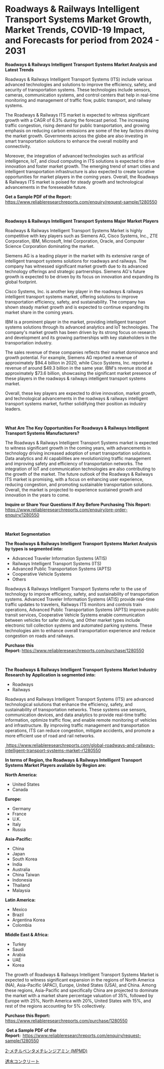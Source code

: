 <p><h1>Roadways & Railways Intelligent Transport Systems Market Growth, Market Trends, COVID-19 Impact, and Forecasts for period from 2024 - 2031</h1></p><p><strong>Roadways & Railways Intelligent Transport Systems Market Analysis and Latest Trends</strong></p>
<p><p>Roadways & Railways Intelligent Transport Systems (ITS) include various advanced technologies and solutions to improve the efficiency, safety, and security of transportation systems. These technologies include sensors, cameras, communication systems, and control centers that help in real-time monitoring and management of traffic flow, public transport, and railway systems.</p><p>The Roadways & Railways ITS market is expected to witness significant growth with a CAGR of 6.3% during the forecast period. The increasing traffic congestion, rising demand for public transportation, and growing emphasis on reducing carbon emissions are some of the key factors driving the market growth. Governments across the globe are also investing in smart transportation solutions to enhance the overall mobility and connectivity.</p><p>Moreover, the integration of advanced technologies such as artificial intelligence, IoT, and cloud computing in ITS solutions is expected to drive innovation and foster market growth. The emerging trend of smart cities and intelligent transportation infrastructure is also expected to create lucrative opportunities for market players in the coming years. Overall, the Roadways & Railways ITS market is poised for steady growth and technological advancements in the foreseeable future.</p></p>
<p><strong>Get a Sample PDF of the Report:&nbsp;</strong> <a href="https://www.reliableresearchreports.com/enquiry/request-sample/1280550">https://www.reliableresearchreports.com/enquiry/request-sample/1280550</a></p>
<p>&nbsp;</p>
<p><strong>Roadways & Railways Intelligent Transport Systems Major Market Players</strong></p>
<p><p>Roadways & Railways Intelligent Transport Systems Market is highly competitive with key players such as Siemens AG, Cisco Systems, Inc., ZTE Corporation, IBM, Microsoft, Intel Corporation, Oracle, and Computer Science Corporation dominating the market.</p><p>Siemens AG is a leading player in the market with its extensive range of intelligent transport systems solutions for roadways and railways. The company has witnessed significant market growth due to its advanced technology offerings and strategic partnerships. Siemens AG's future growth is expected to be driven by its focus on innovation and expanding its global footprint.</p><p>Cisco Systems, Inc. is another key player in the roadways & railways intelligent transport systems market, offering solutions to improve transportation efficiency, safety, and sustainability. The company has shown steady market growth and is expected to continue expanding its market share in the coming years.</p><p>IBM is a prominent player in the market, providing intelligent transport systems solutions through its advanced analytics and IoT technologies. The company's market growth has been driven by its strong focus on research and development and its growing partnerships with key stakeholders in the transportation industry.</p><p>The sales revenue of these companies reflects their market dominance and growth potential. For example, Siemens AG reported a revenue of approximately $94.4 billion in 2020, while Cisco Systems, Inc. reported a revenue of around $49.3 billion in the same year. IBM's revenue stood at approximately $73.6 billion, showcasing the significant market presence of these players in the roadways & railways intelligent transport systems market.</p><p>Overall, these key players are expected to drive innovation, market growth, and technological advancements in the roadways & railways intelligent transport systems market, further solidifying their position as industry leaders.</p></p>
<p>&nbsp;</p>
<p><strong>What Are The Key Opportunities For Roadways & Railways Intelligent Transport Systems Manufacturers?</strong></p>
<p><p>The Roadways & Railways Intelligent Transport Systems market is expected to witness significant growth in the coming years, with advancements in technology driving increased adoption of smart transportation solutions. Data analytics and AI capabilities are revolutionizing traffic management and improving safety and efficiency of transportation networks. The integration of IoT and communication technologies are also contributing to the growth of the market. The future outlook of the Roadways & Railways ITS market is promising, with a focus on enhancing user experience, reducing congestion, and promoting sustainable transportation solutions. Overall, the market is projected to experience sustained growth and innovation in the years to come.</p></p>
<p><strong>Inquire or Share Your Questions If Any Before Purchasing This Report:</strong> <a href="https://www.reliableresearchreports.com/enquiry/pre-order-enquiry/1280550">https://www.reliableresearchreports.com/enquiry/pre-order-enquiry/1280550</a></p>
<p>&nbsp;</p>
<p><strong>Market Segmentation</strong></p>
<p><strong>The Roadways & Railways Intelligent Transport Systems Market Analysis by types is segmented into:</strong></p>
<p><ul><li>Advanced Traveler Information Systems (ATIS)</li><li>Railways Intelligent Transport Systems (ITS)</li><li>Advanced Public Transportation Systems (APTS)</li><li>Cooperative Vehicle Systems</li><li>Others</li></ul></p>
<p><p>Roadways & Railways Intelligent Transport Systems refer to the use of technology to improve efficiency, safety, and sustainability of transportation systems. Advanced Traveler Information Systems (ATIS) provide real-time traffic updates to travelers, Railways ITS monitors and controls train operations, Advanced Public Transportation Systems (APTS) improve public transit services, Cooperative Vehicle Systems enable communication between vehicles for safer driving, and Other market types include electronic toll collection systems and automated parking systems. These technologies aim to enhance overall transportation experience and reduce congestion on roads and railways.</p></p>
<p><strong>Purchase this Report:&nbsp;</strong><a href="https://www.reliableresearchreports.com/purchase/1280550">https://www.reliableresearchreports.com/purchase/1280550</a></p>
<p>&nbsp;</p>
<p><strong>The Roadways & Railways Intelligent Transport Systems Market Industry Research by Application is segmented into:</strong></p>
<p><ul><li>Roadways</li><li>Railways</li></ul></p>
<p><p>Roadways and Railways Intelligent Transport Systems (ITS) are advanced technological solutions that enhance the efficiency, safety, and sustainability of transportation networks. These systems use sensors, communication devices, and data analytics to provide real-time traffic information, optimize traffic flow, and enable remote monitoring of vehicles and infrastructure. By improving traffic management and transportation operations, ITS can reduce congestion, mitigate accidents, and promote a more efficient use of road and rail networks.</p></p>
<p><a href="https://www.reliableresearchreports.com/global-roadways-and-railways-intelligent-transport-systems-market-r1280550">&nbsp;https://www.reliableresearchreports.com/global-roadways-and-railways-intelligent-transport-systems-market-r1280550</a></p>
<p><strong>In terms of Region, the Roadways & Railways Intelligent Transport Systems Market Players available by Region are:</strong></p>
<p>
    <p> <strong> North America: </strong>
        <ul>
            <li>United States</li>
            <li>Canada</li>
        </ul>
        </p> 
    <p> <strong> Europe: </strong>
        <ul>
            <li>Germany</li>
            <li>France</li>
            <li>U.K.</li>
            <li>Italy</li>
            <li>Russia</li>
        </ul>
        </p> 
    <p> <strong> Asia-Pacific: </strong>
        <ul>
            <li>China</li>
            <li>Japan</li>
            <li>South Korea</li>
            <li>India</li>
            <li>Australia</li>
            <li>China Taiwan</li>
            <li>Indonesia</li>
            <li>Thailand</li>
            <li>Malaysia</li>
        </ul>
        </p> 
    <p> <strong> Latin America: </strong>
        <ul>
            <li>Mexico</li>
            <li>Brazil</li>
            <li>Argentina Korea</li>
            <li>Colombia</li>
        </ul>
        </p> 
    <p> <strong> Middle East & Africa: </strong>
        <ul>
            <li>Turkey</li>
            <li>Saudi</li>
            <li>Arabia</li>
            <li>UAE</li>
            <li>Korea</li>
        </ul>
    </p>
    </p>
<p><p>The growth of Roadways & Railways Intelligent Transport Systems Market is expected to witness significant expansion in the regions of North America (NA), Asia-Pacific (APAC), Europe, United States (USA), and China. Among these regions, Asia-Pacific and specifically China are projected to dominate the market with a market share percentage valuation of 35%, followed by Europe with 25%, North America with 20%, United States with 15%, and rest of the regions accounting for 5% collectively.</p></p>
<p><strong>Purchase this Report: </strong><a href="https://www.reliableresearchreports.com/purchase/1280550">https://www.reliableresearchreports.com/purchase/1280550</a></p>
<p>&nbsp;<strong>Get a Sample PDF of the Report:&nbsp;&nbsp;</strong><a href="https://www.reliableresearchreports.com/enquiry/request-sample/1280550">https://www.reliableresearchreports.com/enquiry/request-sample/1280550</a></p>
<p><strong></strong></p>
<p><p><a href="https://github.com/AhmadMann1950/Market-Research-Report-List-1/blob/main/812328998564.md">2-メチルペンタメチレンジアミン (MPMD)</a></p><p><a href="https://github.com/Alenaieme/Market-Research-Report-List-1/blob/main/314365898563.md">透水コンクリート</a></p></p>
